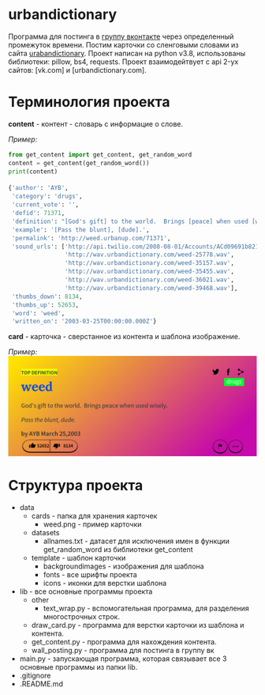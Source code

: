 # urbandictionary

Программа для постинга в [группу вконтакте](https://vk.com/urbandictionary) через определенный промежуток времени. Постим  карточки со сленговыми словами из сайта [urabandictionary](https://urbandictionary.com). Проект написан на python v3.8, использованы библиотеки: pillow, bs4, requests. Проект взаимодейтвует с api 2-ух сайтов: [vk.com] и [urbandictionary.com].


# Терминология проекта

**content** - контент - словарь с информацие о слове.

_Пример:_
```python
from get_content import get_content, get_random_word
content = get_content(get_random_word())
print(content)

{'author': 'AYB',
 'category': 'drugs',
 'current_vote': '',
 'defid': 71371,
 'definition': "[God's gift] to the world.  Brings [peace] when used [wisely].",
 'example': '[Pass the blunt], [dude].',
 'permalink': 'http://weed.urbanup.com/71371',
 'sound_urls': ['http://api.twilio.com/2008-08-01/Accounts/ACd09691b82112e4b26fce156d7c01d0ed/Recordings/REe6c49d88147ef1a36de6b0a4ed5caaaf',
                'http://wav.urbandictionary.com/weed-25778.wav',
                'http://wav.urbandictionary.com/weed-35157.wav',
                'http://wav.urbandictionary.com/weed-35455.wav',
                'http://wav.urbandictionary.com/weed-36021.wav',
                'http://wav.urbandictionary.com/weed-39468.wav'],
 'thumbs_down': 8134,
 'thumbs_up': 52653,
 'word': 'weed',
 'written_on': '2003-03-25T00:00:00.000Z'}
```

**card** - карточка - сверстанное из контента и шаблона изображение.

_Пример:_
![weed.png](https://github.com/AndrewPythonist/urbandictionary/raw/master/data/cards/weed.png)
# Структура проекта

+ data
  + cards - папка для хранения карточек
    + weed.png - пример карточки
  + datasets
    + allnames.txt - датасет для исключения имен в функции get_random_word из библиотеки get_content
  + template - шаблон карточки
    + backgroundimages - изображения для шаблона
    + fonts - все шрифты проекта
    + icons - иконки для верстки шаблона
+ lib - все основные программы проекта
  + other
    + text_wrap.py - вспомогательная программа, для разделения многострочных строк.
  + draw_card.py - программа для верстки карточки из шаблона и контента.
  + get_content.py - программа для нахождения контента.
  + wall_posting.py - программа для постинга в группу вк
+ main.py - запускающая программа, которая связывает все 3 основные программы из папки lib.
+ .gitignore
+ .README.md

